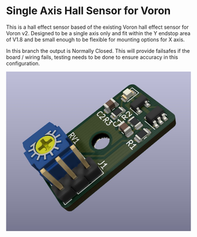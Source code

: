 # Single Axis Hall Sensor for Voron
This is a hall effect sensor based of the existing Voron hall effect sensor for Voron v2.
Designed to be a single axis only and fit within the Y endstop area of V1.8 and be small enough to be flexible for mounting options for X axis.

In this branch the output is Normally Closed. This will provide failsafes if the board / wiring fails, testing needs to be done to ensure accuracy in this configuration.

![PCB](pcb.jpg)
